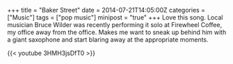 +++
title = "Baker Street"
date = 2014-07-21T14:05:00Z
categories = ["Music"]
tags = ["pop music"]
minipost = "true"
+++
Love this song. Local musician Bruce Wilder was recently performing it solo at Firewheel Coffee, my office away from the office. Makes me want to sneak up behind him with a giant saxophone and start blaring away at the appropriate moments.  

{{< youtube 3HMH3jsDfT0 >}}